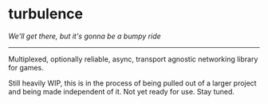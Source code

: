 # turbulence

*We'll get there, but it's gonna be a bumpy ride*

---

Multiplexed, optionally reliable, async, transport agnostic networking library
for games.

Still heavily WIP, this is in the process of being pulled out of a larger
project and being made independent of it.  Not yet ready for use.  Stay tuned.
